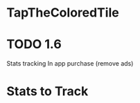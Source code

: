 TapTheColoredTile
=================




TODO 1.6
========

Stats tracking
In app purchase (remove ads)





Stats to Track
==============

